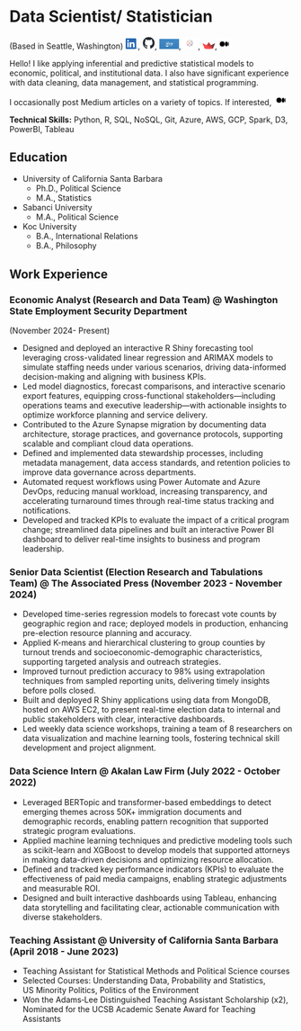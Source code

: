 # Data Scientist/ Statistician
(Based in Seattle, Washington)
[<img width="22px" src="assets/LI-In-Bug.png">](https://www.linkedin.com/in/selinkarabulut/), [<img width="22px" src="assets/github-mark.png">](https://github.com/selinekarabulut), [<img width="35px" src="assets/shiny-og-fb.jpg">](https://selinkarabulut.shinyapps.io/ushousinganddemographics/),[<img width="30px" src="assets/Tableau.png">](https://public.tableau.com/app/profile/selin8335/vizzes), [<img width="22px" src="assets/streamlit-mark-color.png">](https://gendergappoliticalpartyleadership.streamlit.app),[<img width="25px" src="assets/Medium-Symbol-Black-RGB@1x.png">](https://medium.com/@SelinKarabulut)

Hello! I like applying inferential and predictive statistical models to economic, political, and institutional data. I also have significant experience with data cleaning, data management, and statistical programming. 

I occasionally post Medium articles on a variety of topics. If interested, [<img width="25px" src="assets/Medium-Symbol-Black-RGB@1x.png">](https://medium.com/@SelinKarabulut)

**Technical Skills:** Python, R, SQL, NoSQL, Git, Azure, AWS, GCP, Spark, D3, PowerBI, Tableau

## Education
- University of California Santa Barbara
  - Ph.D., Political Science
  - M.A., Statistics
- Sabanci University
  - M.A., Political Science
- Koc University
  - B.A., International Relations
  - B.A., Philosophy

## Work Experience

### Economic Analyst (Research and Data Team) @ Washington State Employment Security Department 
(November 2024- Present)
- Designed and deployed an interactive R Shiny forecasting tool leveraging cross-validated linear regression and ARIMAX models to simulate staffing needs under various scenarios, driving data-informed decision-making and aligning with business KPIs.
- Led model diagnostics, forecast comparisons, and interactive scenario export features, equipping cross-functional stakeholders—including operations teams and executive leadership—with actionable insights to optimize workforce planning and service delivery.
- Contributed to the Azure Synapse migration by documenting data architecture, storage practices, and governance protocols, supporting scalable and compliant cloud data operations.
- Defined and implemented data stewardship processes, including metadata management, data access standards, and retention policies to improve data governance across departments.
- Automated request workflows using Power Automate and Azure DevOps, reducing manual workload, increasing transparency, and accelerating turnaround times through real-time status tracking and notifications.
- Developed and tracked KPIs to evaluate the impact of a critical program change; streamlined data pipelines and built an interactive Power BI dashboard to deliver real-time insights to business and program leadership.
  
### Senior Data Scientist (Election Research and Tabulations Team) @ The Associated Press (November 2023 - November 2024)
- Developed time-series regression models to forecast vote counts by geographic region and race; deployed models in production, enhancing pre-election resource planning and accuracy.
- Applied K-means and hierarchical clustering to group counties by turnout trends and socioeconomic-demographic characteristics, supporting targeted analysis and outreach strategies.
- Improved turnout prediction accuracy to 98% using extrapolation techniques from sampled reporting units, delivering timely insights before polls closed.
- Built and deployed R Shiny applications using data from MongoDB, hosted on AWS EC2, to present real-time election data to internal and public stakeholders with clear, interactive dashboards.
- Led weekly data science workshops, training a team of 8 researchers on data visualization and machine learning tools, fostering technical skill development and project alignment.

### Data Science Intern @ Akalan Law Firm (July 2022 - October 2022)
- Leveraged BERTopic and transformer-based embeddings to detect emerging themes across 50K+ immigration documents and demographic records, enabling pattern recognition that supported strategic program evaluations.
- Applied machine learning techniques and predictive modeling tools such as scikit-learn and XGBoost to develop models that supported attorneys in making data-driven decisions and optimizing resource allocation.
- Defined and tracked key performance indicators (KPIs) to evaluate the effectiveness of paid media campaigns, enabling strategic adjustments and measurable ROI.
- Designed and built interactive dashboards using Tableau, enhancing data storytelling and facilitating clear, actionable communication with diverse stakeholders.

### Teaching Assistant @ University of California Santa Barbara (April 2018 - June 2023)
- Teaching Assistant for Statistical Methods and Political Science courses
-  Selected Courses: Understanding Data, Probability and Statistics,\
  US Minority Politics, Politics of the Environment
-  Won the Adams‑Lee Distinguished Teaching Assistant Scholarship (x2),\
  Nominated for the UCSB Academic Senate Award for Teaching Assistants






